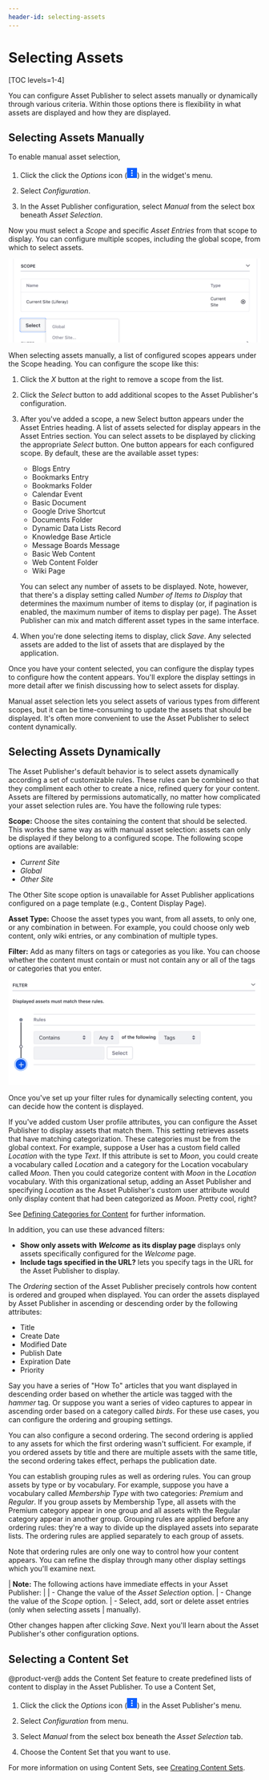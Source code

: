 ```yaml
---
header-id: selecting-assets
---
```


# Selecting Assets

[TOC levels=1-4]

You can configure Asset Publisher to select assets manually or dynamically 
through various criteria. Within those options there is flexibility in what
assets are displayed and how they are displayed.

## Selecting Assets Manually

To enable manual asset selection,

1.  Click the click the *Options* icon
    (![Options](../../../../images/icon-app-options.png)) in the widget's
    menu.

2.  Select *Configuration*.

3.  In the Asset Publisher configuration, select *Manual* from the select box
    beneath *Asset Selection*.

Now you must select a *Scope* and specific *Asset Entries* from that scope to
display. You can configure multiple scopes, including the global scope, from
which to select assets.

![Figure 1: Selecting assets in the Asset Publisher manually is similar to selecting assets in the Web Content Display application except that you can select assets of any type, not just web content. You can also add scopes to expand the list of assets that are available to be displayed in the Asset Publisher.](../../../../images/web-content-asset-publisher-manual.png)

When selecting assets manually, a list of configured scopes appears under the
Scope heading. You can configure the scope like this:

1.  Click the *X* button at the right to remove a scope from the
    list.

2.  Click the *Select* button to add additional scopes to the Asset
    Publisher's configuration.
 
3.  After you've added a scope, a new Select button appears under the Asset
    Entries heading. A list of assets selected for display appears in the Asset
    Entries section. You can select assets to be displayed by clicking the
    appropriate *Select* button. One button appears for each configured scope.
    By default, these are the available asset types: 

       - Blogs Entry
       - Bookmarks Entry
       - Bookmarks Folder
       - Calendar Event
       - Basic Document
       - Google Drive Shortcut
       - Documents Folder
       - Dynamic Data Lists Record
       - Knowledge Base Article
       - Message Boards Message
       - Basic Web Content
       - Web Content Folder
       - Wiki Page

    You can select any number of assets to be displayed. Note, however, that
    there's a display setting called *Number of Items to Display* that
    determines the maximum number of items to display (or, if pagination is
    enabled, the maximum number of items to display per page). The Asset
    Publisher can mix and match different asset types in the same interface. 

4.  When you're done selecting items to display, click *Save*. Any selected
    assets are added to the list of assets that are displayed by the
    application. 
 
Once you have your content selected, you can configure the display types to
configure how the content appears. You'll explore the display settings in more
detail after we finish discussing how to select assets for display.

Manual asset selection lets you select assets of various types from different
scopes, but it can be time-consuming to update the assets that should be
displayed. It's often more convenient to use the Asset Publisher to select
content dynamically.

## Selecting Assets Dynamically

The Asset Publisher's default behavior is to select assets dynamically according
a set of customizable rules. These rules can be combined so that they compliment
each other to create a nice, refined query for your content. Assets are
filtered by permissions automatically, no matter how complicated your asset
selection rules are. You have the following rule types:

**Scope:** Choose the sites containing the content that should be selected. This
works the same way as with manual asset selection: assets can only be displayed
if they belong to a configured scope. The following scope options are available:

- *Current Site*
- *Global*
- *Other Site*

The Other Site scope option is unavailable for Asset Publisher applications
configured on a page template (e.g., Content Display Page).

**Asset Type:** Choose the asset types you want, from all assets, to only one,
or any combination in between. For example, you could choose only web content,
only wiki entries, or any combination of multiple types.

**Filter:** Add as many filters on tags or categories as you like. You can
choose whether the content must contain or must not contain any or all of the
tags or categories that you enter.

![Figure 2: You can filter by tags and categories, and you can set up as many filter rules as you need.](../../../../images/web-content-asset-publisher-filter.png)

Once you've set up your filter rules for dynamically selecting content, you can
decide how the content is displayed.

If you've added custom User profile attributes, you can configure the Asset
Publisher to display assets that match them. This setting retrieves assets that
have matching categorization. These categories must be from the global context.
For example, suppose a User has a custom field called *Location* with the type
*Text*. If this attribute is set to *Moon*, you could create a vocabulary
called *Location* and a category for the Location vocabulary called *Moon*.
Then you could categorize content with *Moon* in the *Location* vocabulary.
With this organizational setup, adding an Asset Publisher and specifying
*Location* as the Asset Publisher's custom user attribute would only display
content that had been categorized as *Moon*. Pretty cool, right?

See 
[Defining Categories for Content](/docs/7-2/user/-/knowledge_base/u/defining-categories-for-content)
for further information. 

In addition, you can use these advanced filters:

-   **Show only assets with** ***Welcome*** **as its display page** displays
    only assets specifically configured for the *Welcome* page.
-   **Include tags specified in the URL?** lets you specify tags in the URL for
    the Asset Publisher to display.

The *Ordering* section of the Asset Publisher precisely controls how content is
ordered and grouped when displayed. You can order the assets displayed by Asset
Publisher in ascending or descending order by the following attributes:

- Title
- Create Date
- Modified Date
- Publish Date
- Expiration Date
- Priority

Say you have a series of "How To" articles that you want displayed in descending
order based on whether the article was tagged with the *hammer* tag. Or suppose
you want a series of video captures to appear in ascending order based on
a category called *birds*. For these use cases, you can configure the ordering
and grouping settings.

You can also configure a second ordering. The second ordering is applied to any
assets for which the first ordering wasn't sufficient. For example, if you
ordered assets by title and there are multiple assets with the same title, the
second ordering takes effect, perhaps the publication date. 

You can establish grouping rules as well as ordering rules. You can group assets
by type or by vocabulary. For example, suppose you have a vocabulary called
*Membership Type* with two categories: *Premium* and *Regular*. If you group
assets by Membership Type, all assets with the Premium category appear in one
group and all assets with the Regular category appear in another group. Grouping
rules are applied before any ordering rules: they're a way to divide up the
displayed assets into separate lists. The ordering rules are applied separately
to each group of assets.

Note that ordering rules are only one way to control how your content appears.
You can refine the display through many other display settings which you'll
examine next.

| **Note:** The following actions have immediate effects in your Asset Publisher:
| 
| - Change the value of the *Asset Selection* option.
| - Change the value of the *Scope* option.
| - Select, add, sort or delete asset entries (only when selecting assets
|   manually).

Other changes happen after clicking *Save*. Next you'll learn about the Asset
Publisher's other configuration options.

## Selecting a Content Set

@product-ver@ adds the Content Set feature to create predefined lists of content
to display in the Asset Publisher. To use a Content Set,

1.  Click the click the *Options* icon
    (![Options](../../../../images/icon-app-options.png)) in the Asset
    Publisher's menu.

2.  Select *Configuration* from menu.

3.  Select *Manual* from the select box beneath the *Asset Selection* tab.

4.  Choose the Content Set that you want to use.

For more information on using Content Sets, see
[Creating Content Sets](/docs/7-2/user/-/knowledge_base/u/creating-content-sets).
